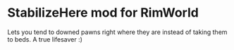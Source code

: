 # StabilizeHere mod for RimWorld

Lets you tend to downed pawns right where they are instead of taking them to beds.
A true lifesaver :)